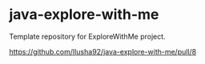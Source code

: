 # java-explore-with-me
Template repository for ExploreWithMe project.

https://github.com/Ilusha92/java-explore-with-me/pull/8